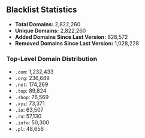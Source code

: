 ## Blacklist Statistics

- **Total Domains:** 2,822,260
- **Unique Domains:** 2,822,260
- **Added Domains Since Last Version:** 828,572
- **Removed Domains Since Last Version:** 1,028,228

### Top-Level Domain Distribution

-  `.com`: 1,232,433
-  `.org`: 236,689
-  `.net`: 174,269
-  `.top`: 89,824
-  `.shop`: 76,569
-  `.xyz`: 73,371
-  `.io`: 63,507
-  `.ru`: 57,130
-  `.info`: 50,300
-  `.pl`: 48,656
